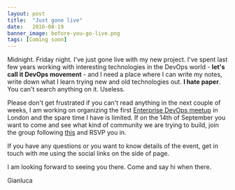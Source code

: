 ```yaml
---
layout: post
title:  "Just gone live"
date:   2016-08-19
banner_image: before-you-go-live.png
tags: [Coming soon]
---
```


Midnight. Friday night. I've just gone live with my new project. 
I've spent last few years working with interesting technologies in the DevOps world - **let's call it DevOps movement** - and I need a place where I can write my notes, 
write down what I learn trying new and old technologies out. **I hate paper**. You can't search anything on it. Useless.

Please don't get frustrated if you can't read anything in the next couple of weeks, I am working on organizing the first [Enterprise DevOps meetup](http://www.meetup/entdevops) in London and the spare time I have is limited.
If on the 14th of September you want to come and see what kind of community we are trying to build, join the group following [this](http://wwww.meetup.com/entdevops) and RSVP you in.

If you have any questions or you want to know details of the event, get in touch with me using the social links on the side of page.

I am looking forward to seeing you there. Come and say hi when there.

Gianluca

